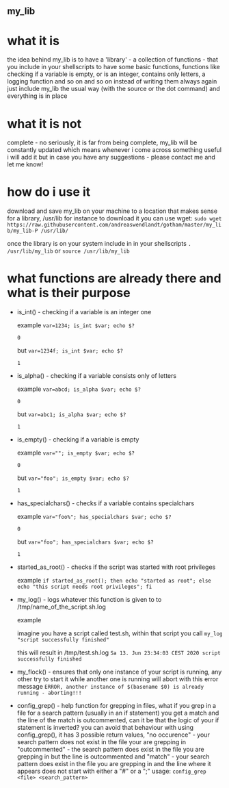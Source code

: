 ## my_lib
# what it is

the idea behind my_lib is to have a 'library' - a collection of functions - that you include in your shellscripts to have
some basic functions, functions like checking if a variable is empty, or is an integer, contains only letters, 
a logging function and so on and so on
instead of writing them always again just include my_lib the usual way (with the source or the dot command) and everything
is in place

# what it is not
complete - no seriously, it is far from being complete, my_lib will be constantly updated which means whenever i come across
something useful i will add it but in case you have any suggestions - please contact me and let me know!

# how do i use it
download and save my_lib on your machine to a location that makes sense for a library, /usr/lib for instance
to download it you can use wget:
`sudo wget https://raw.githubusercontent.com/andreaswendlandt/gotham/master/my_lib/my_lib-P /usr/lib/`

once the library is on your system include in in your shellscripts
`. /usr/lib/my_lib`
or
`source /usr/lib/my_lib`


# what functions are already there and what is their purpose
* is_int() - checking if a variable is an integer one

  example `var=1234; is_int $var; echo $?`
   
  `0`

  but `var=1234f; is_int $var; echo $?`

  `1`

* is_alpha() - checking if a variable consists only of letters
 
  example `var=abcd; is_alpha $var; echo $?`
  
  `0`
  
  but `var=abc1; is_alpha $var; echo $?`
   
  `1`

* is_empty() - checking if a variable is empty
  
  example `var=""; is_empty $var; echo $?`
  
  `0`
 
   
   but `var="foo"; is_empty $var; echo $?`
  
   `1`
   
* has_specialchars() - checks if a variable contains specialchars
  
  example `var="foo%"; has_specialchars $var; echo $?`
  
  `0`

   but `var="foo"; has_specialchars $var; echo $?`

  `1`
  
* started_as_root() - checks if the script was started with root privileges
   
  example `if started_as_root(); then echo "started as root"; else echo "this script needs root privileges"; fi`

* my_log() - logs whatever this function is given to to /tmp/name_of_the_script.sh.log
  
  example 
  
   imagine you have a script called test.sh, within that script you call `my_log "script successfully finished"`
  
   this will result in /tmp/test.sh.log `Sa 13. Jun 23:34:03 CEST 2020 script successfully finished`
   
* my_flock() - ensures that only one instance of your script is running, any other try to start it while another one
  is running will abort with this error message `ERROR, another instance of $(basename $0) is already running - aborting!!!`
 
* config_grep() - help function for grepping in files, what if you grep in a file for a search pattern (usually in an 
  if statement) you get a match and the line of the match is outcommented, can it be that the logic of your if statement is     inverted? you can avoid that behaviour with using config_grep(), it has 3 possible return values, "no occurence" - your       search pattern does not exist in the file your are grepping in "outcommented" - the search pattern does exist in the file     you are grepping in but the line is outcommented and "match" - your search pattern does exist in the file you are grepping   in and the line where it appears does not start with either a "#" or a ";" usage: `config_grep <file> <search_pattern>`
